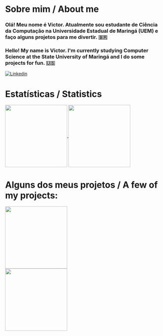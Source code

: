 # Sobre mim / About me
### Olá! Meu nome é Victor. Atualmente sou estudante de Ciência da Computação na Universidade Estadual de Maringá (UEM) e faço alguns projetos para me divertir. 🇧🇷

### Hello! My name is Victor. I'm currently studying Computer Science at the State University of Maringá and I do some projects for fun. 🇺🇸

[![Linkedin](https://img.shields.io/badge/LinkedIn-0077B5?style=for-the-badge&logo=linkedin&logoColor=white)](https://www.linkedin.com/in/victor-costa-899770224/)

# Estatísticas / Statistics
<a href="https://github.com/anuraghazra/github-readme-stats">
  <img height=200 align="center" src="https://github-readme-stats.vercel.app/api?username=VictorGLC&show_icons=true&theme=dark&hide_rank=true&include_all_commits=true" />
</a>
<a href="https://github.com/anuraghazra/convoychat">
  <img height=200 align="center" src="https://github-readme-stats.vercel.app/api/top-langs/?username=VictorGLC&layout=compact&theme=dark&langs_count=8&card_width=320" />
</a>

# Alguns dos meus projetos / A few of my projects: 

<a href="https://github.com/VictorGLC/chess-boardgame">
  <img height=200 align="center" src="https://github-readme-stats.vercel.app/api/pin/?username=VictorGLC&repo=chess-boardgame&theme=dark&langs_count=8&card_width=320" />
</a>
<br>
<a href="https://github.com/VictorGLC/spring-boot-webservice">
  <img height=200 align="center" src="https://github-readme-stats.vercel.app/api/pin/?username=VictorGLC&repo=spring-boot-webservice&theme=dark&langs_count=8&card_width=320" />
</a>

